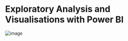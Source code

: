 # Exploratory Analysis and Visualisations with Power BI

![image](http://www.crestwood.com/wp-content/uploads/2017/12/power-bi-banner.jpg)
